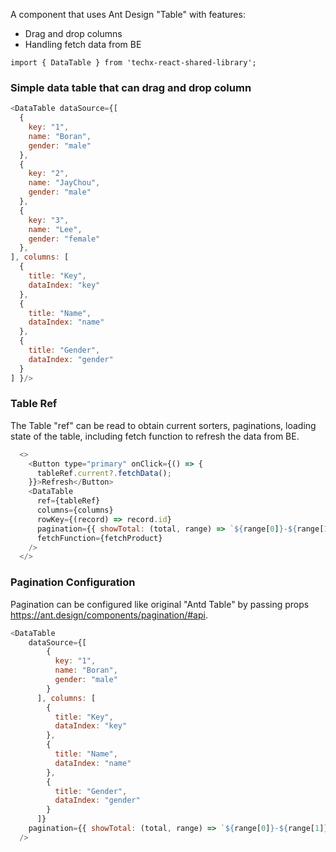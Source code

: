 A component that uses Ant Design "Table" with features: 
  - Drag and drop columns
  - Handling fetch data from BE

```
import { DataTable } from 'techx-react-shared-library';
```

### Simple data table that can drag and drop column

```js live
<DataTable dataSource={[
  {
    key: "1",
    name: "Boran",
    gender: "male"
  },
  {
    key: "2",
    name: "JayChou",
    gender: "male"
  },
  {
    key: "3",
    name: "Lee",
    gender: "female"
  },
], columns: [
  {
    title: "Key",
    dataIndex: "key"
  },
  {
    title: "Name",
    dataIndex: "name"
  },
  {
    title: "Gender",
    dataIndex: "gender"
  }
] }/>
```

### Table Ref
The Table "ref" can be read to obtain current sorters, paginations, loading state of the table, including fetch function to refresh the data from BE. 

```js 
  <>
    <Button type="primary" onClick={() => {
      tableRef.current?.fetchData();
    }}>Refresh</Button>
    <DataTable
      ref={tableRef}
      columns={columns}
      rowKey={(record) => record.id}
      pagination={{ showTotal: (total, range) => `${range[0]}-${range[1]} of ${total} items`}}
      fetchFunction={fetchProduct}
    />
  </>
  ```

### Pagination Configuration
Pagination can be configured like original "Antd Table" by passing props https://ant.design/components/pagination/#api. 

  ```js 
  <DataTable
      dataSource={[
          {
            key: "1",
            name: "Boran",
            gender: "male"
          }
        ], columns: [
          {
            title: "Key",
            dataIndex: "key"
          },
          {
            title: "Name",
            dataIndex: "name"
          },
          {
            title: "Gender",
            dataIndex: "gender"
          }
        ]}
      pagination={{ showTotal: (total, range) => `${range[0]}-${range[1]} of ${total} items`}}
    />
  ```


  
  